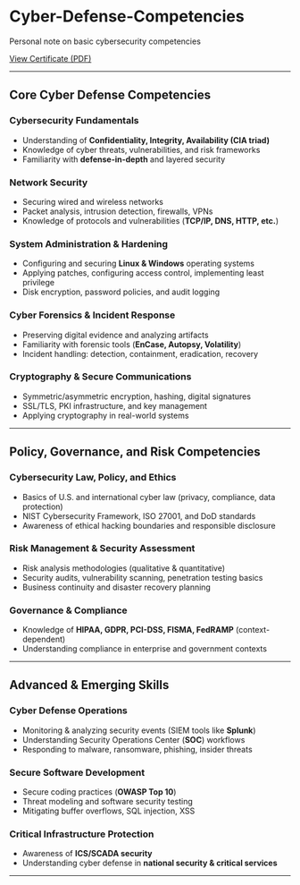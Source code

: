 # Cyber-Defense-Competencies

Personal note on basic cybersecurity competencies

[View Certificate (PDF)](/media/cybercert.pdf)

---

## Core Cyber Defense Competencies

### **Cybersecurity Fundamentals**

- Understanding of **Confidentiality, Integrity, Availability (CIA triad)**
- Knowledge of cyber threats, vulnerabilities, and risk frameworks
- Familiarity with **defense-in-depth** and layered security

### **Network Security**

- Securing wired and wireless networks
- Packet analysis, intrusion detection, firewalls, VPNs
- Knowledge of protocols and vulnerabilities (**TCP/IP, DNS, HTTP, etc.**)

### **System Administration & Hardening**

- Configuring and securing **Linux & Windows** operating systems
- Applying patches, configuring access control, implementing least privilege
- Disk encryption, password policies, and audit logging

### **Cyber Forensics & Incident Response**

- Preserving digital evidence and analyzing artifacts
- Familiarity with forensic tools (**EnCase, Autopsy, Volatility**)
- Incident handling: detection, containment, eradication, recovery

### **Cryptography & Secure Communications**

- Symmetric/asymmetric encryption, hashing, digital signatures
- SSL/TLS, PKI infrastructure, and key management
- Applying cryptography in real-world systems

---

## Policy, Governance, and Risk Competencies

### **Cybersecurity Law, Policy, and Ethics**

- Basics of U.S. and international cyber law (privacy, compliance, data protection)
- NIST Cybersecurity Framework, ISO 27001, and DoD standards
- Awareness of ethical hacking boundaries and responsible disclosure

### **Risk Management & Security Assessment**

- Risk analysis methodologies (qualitative & quantitative)
- Security audits, vulnerability scanning, penetration testing basics
- Business continuity and disaster recovery planning

### **Governance & Compliance**

- Knowledge of **HIPAA, GDPR, PCI-DSS, FISMA, FedRAMP** (context-dependent)
- Understanding compliance in enterprise and government contexts

---

## Advanced & Emerging Skills

### **Cyber Defense Operations**

- Monitoring & analyzing security events (SIEM tools like **Splunk**)
- Understanding Security Operations Center (**SOC**) workflows
- Responding to malware, ransomware, phishing, insider threats

### **Secure Software Development**

- Secure coding practices (**OWASP Top 10**)
- Threat modeling and software security testing
- Mitigating buffer overflows, SQL injection, XSS

### **Critical Infrastructure Protection**

- Awareness of **ICS/SCADA security**
- Understanding cyber defense in **national security & critical services**

---

